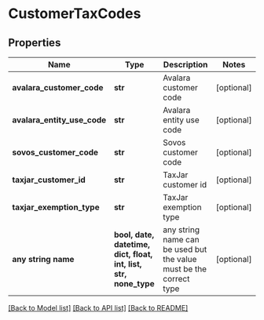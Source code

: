 # CustomerTaxCodes


## Properties
Name | Type | Description | Notes
------------ | ------------- | ------------- | -------------
**avalara_customer_code** | **str** | Avalara customer code | [optional] 
**avalara_entity_use_code** | **str** | Avalara entity use code | [optional] 
**sovos_customer_code** | **str** | Sovos customer code | [optional] 
**taxjar_customer_id** | **str** | TaxJar customer id | [optional] 
**taxjar_exemption_type** | **str** | TaxJar exemption type | [optional] 
**any string name** | **bool, date, datetime, dict, float, int, list, str, none_type** | any string name can be used but the value must be the correct type | [optional]

[[Back to Model list]](../README.md#documentation-for-models) [[Back to API list]](../README.md#documentation-for-api-endpoints) [[Back to README]](../README.md)


